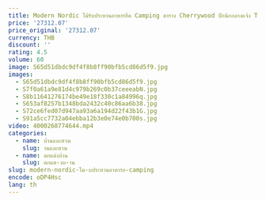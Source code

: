 ```yaml
---
title: Modern Nordic ไม้รับประทานอาหารยืด Camping ตาราง Cherrywood ปิกนิกกลางแจ้ง Telescopic ตารางยาวตาราง
price: '27312.07'
price_original: '27312.07'
currency: THB
discount: ''
rating: 4.5
volume: 60
image: S65d51dbdc9df4f8b8ff90bfb5cd86d5f9.jpg
images:
  - S65d51dbdc9df4f8b8ff90bfb5cd86d5f9.jpg
  - S7f0a61a9e81d4c979b269c0b37ceeeabN.jpg
  - S8b11641276174be49e18f330c1a84996q.jpg
  - S653af8257b1348bda2432c40c86aa6b38.jpg
  - S72ce6fed07d947aa93a6a194d22f43b1G.jpg
  - S91a5cc7732a04ebba12b3e0e74e0b700s.jpg
video: 4000268774644.mp4
categories:
  - name: บ้านและสวน
    slug: านและสวน
  - name: ตกแต่งบ้าน
    slug: ตกแต-งบ-าน
slug: modern-nordic-ไม-บประทานอาหารย-camping
encode: oDP4Hsc
lang: th
---
```

  